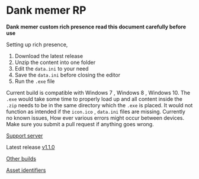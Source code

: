 # Dank memer RP
**Dank memer custom rich presence read this document carefully before use** 

Setting up rich presence,
1. Download the latest release
2. Unzip the content into one folder
3. Edit the `data.ini` to your need
4. Save the `data.ini` before closing the editor
5. Run the `.exe` file

Current build is compatible with Windows 7 , Windows 8 , Windows 10. The `.exe` would take some time to properly load up and all content inside the `.zip` needs to be in the same directory which the `.exe` is placed.  It would not function as intended if the `icon.ico` , `data.ini` files are missing.  Currently no known issues, How ever various errors might occur between devices. Make sure you submit a pull request if anything goes wrong.

  [Support server](https://discord.gg/zNJv2Uv)

  Latest release [v1.1.0 ](https://github.com/yasirukavishka/Dank-memer-RP/blob/master/releases/windows/v1.1.0.zip)
  
  [Other builds](https://github.com/yasirukavishka/Dank-memer-RP/blob/master/releases/)
 
  [Asset identifiers](https://github.com/yasirukavishka/Dank-memer-RP/blob/master/ASSESTS.md)

